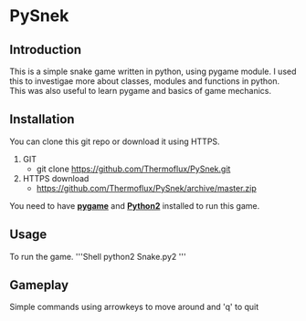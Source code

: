 # PySnek
	
## Introduction	
This is a simple snake game written in python, using pygame module.
I used this to investigae more about classes, modules and functions in python.
This was also useful to learn pygame and basics of game mechanics.

## Installation
You can clone this git repo or download it using HTTPS.
1. GIT
	* git clone https://github.com/Thermoflux/PySnek.git
2. HTTPS download
	* https://github.com/Thermoflux/PySnek/archive/master.zip
	
You need to have **[pygame](https://www.pygame.org/wiki/about "Pygame Wiki")** and **[Python2](https://www.python.org/downloads/release/python-2714/ "Python 2.7.14")** installed to run this game.
	
## Usage

To run the game.
	'''Shell
	python2 Snake.py2
	'''

## Gameplay

Simple commands using arrowkeys to move around and 'q' to quit
	